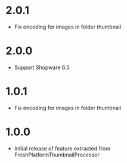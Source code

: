 # 2.0.1

* Fix encoding for images in folder thumbnail

# 2.0.0

* Support Shopware 6.5

# 1.0.1

* Fix encoding for images in folder thumbnail

# 1.0.0

* Initial release of feature extracted from FroshPlatformThumbnailProcessor
